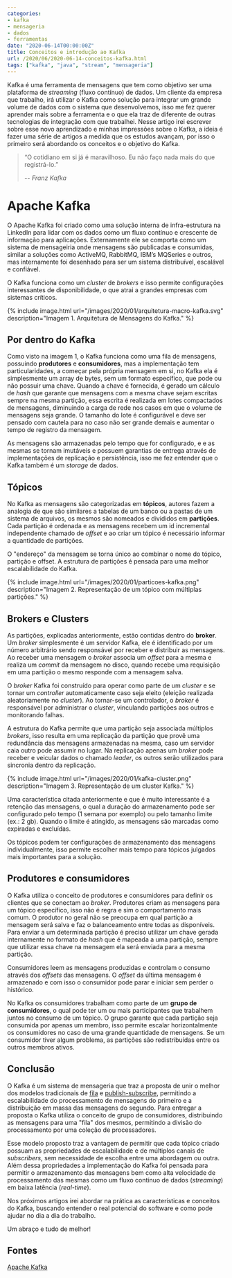 ```yaml
---
categories:
- kafka
- mensageria
- dados
- ferramentas
date: "2020-06-14T00:00:00Z"
title: Conceitos e introdução ao Kafka
url: /2020/06/2020-06-14-conceitos-kafka.html
tags: ["kafka", "java", "stream", "mensageria"]
---
```


Kafka é uma ferramenta de mensagens que tem como objetivo ser uma plataforma de *streaming* (fluxo contínuo) de dados. Um cliente da empresa que trabalho, irá utilizar o Kafka como solução para integrar um grande volume de dados com o sistema que desenvolvemos, isso me fez querer aprender mais sobre a ferramenta e o que ela traz de diferente de outras tecnologias de integração com que trabalhei. 
Nesse artigo irei escrever sobre esse novo aprendizado e minhas impressões sobre o Kafka, a ideia é fazer uma série de artigos a medida que os estudos avançam, por isso o primeiro será abordando os conceitos e o objetivo do Kafka.

> “O cotidiano em si já é maravilhoso. Eu não faço nada mais do que registrá-lo.”
> 
> -- _Franz Kafka_

# Apache Kafka

O Apache Kafka foi criado como uma solução interna de infra-estrutura na LinkedIn para lidar com os dados como um fluxo contínuo e crescente de informação para aplicações. Externamente ele se comporta como um sistema de mensageiria onde mensagens são publicadas e consumidas, similar a soluções como ActiveMQ, RabbitMQ, IBM’s MQSeries e outros, mas internamente foi desenhado para ser um sistema distribuível, escalável e confiável. 

O Kafka funciona como um *cluster* de *brokers* e isso permite configurações interessantes de disponibilidade, o que atrai a grandes empresas com sistemas críticos.

{% include image.html url="/images/2020/01/arquitetura-macro-kafka.svg" description="Imagem 1. Arquitetura de Mensagens do Kafka." %}

## Por dentro do Kafka

Como visto na imagem 1, o Kafka funciona como uma fila de mensagens, possuindo **produtores** e **consumidores**, mas a implementação tem particularidades, a começar pela própria mensagem em si, no Kafka ela é simplesmente um array de bytes, sem um formato específico, que pode ou não possuir uma chave. Quando a chave é fornecida, é gerado um cálculo de *hash* que garante que mensagens com a mesma chave sejam escritas sempre na mesma partição, essa escrita é realizada em lotes compactados de mensagens, diminuindo a carga de rede nos casos em que o volume de mensagens seja grande. O tamanho do lote é configurável e deve ser pensado com cautela para no caso não ser grande demais e aumentar o tempo de registro da mensagem.

As mensagens são armazenadas pelo tempo que for configurado, e e as mesmas se tornam imutáveis e possuem garantias de entrega através de implementações de replicação e persistência, isso me fez entender que o Kafka também é um *storage* de dados.

## Tópicos

No Kafka as mensagens são categorizadas em **tópicos**, autores fazem a analogia de que são similares a tabelas de um banco ou a pastas de um sistema de arquivos, os mesmos são nomeados e divididos em **partições**. Cada partição é ordenada e as mensagens recebem um id incremental independente chamado de *offset* e ao criar um tópico é necessário informar a quantidade de partições. 

O "endereço" da mensagem se torna único ao combinar o nome do tópico, partição e offset. A estrutura de partições é pensada para uma melhor escalabilidade do Kafka.

{% include image.html url="/images/2020/01/particoes-kafka.png" description="Imagem 2. Representação de um tópico com múltiplas partições." %}

## Brokers e Clusters

As partições, explicadas anteriormente, estão contidas dentro do **broker**. Um *broker* simplesmente é um servidor Kafka, ele é identificado por um número arbitrário sendo responsável por receber e distribuir as mensagens. Ao receber uma mensagem o *broker* associa um *offset* para a mesma e realiza um *commit* da mensagem no disco, quando recebe uma requisição em uma partição o mesmo responde com a mensagem salva.

O *broker* Kafka foi construído para operar como parte de um *cluster* e se tornar um *controller* automaticamente caso seja eleito (eleição realizada aleatoriamente no *cluster*). Ao tornar-se um controlador, o *broker* é responsável por administrar o *cluster*, vinculando partições aos outros e monitorando falhas.

A estrutura do Kafka permite que uma partição seja associada múltiplos *brokers*, isso resulta em uma replicação da partição que provê uma redundância das mensagens armazenadas na mesma, caso um servidor caia outro pode assumir no lugar. Na replicação apenas um *broker* pode receber e veicular dados o chamado *leader*, os outros serão utilizados para sincronia dentro da replicação.

{% include image.html url="/images/2020/01/kafka-cluster.png" description="Imagem 3. Representação de um cluster Kafka." %}

Uma característica citada anteriormente e que é muito interessante é a retenção das mensagens, o qual a duração do armazenamento pode ser configurado pelo tempo (1 semana por exemplo) ou pelo tamanho limite (ex.: 2 gb). Quando o limite é atingido, as mensagens são marcadas como expiradas e excluídas.

Os tópicos podem ter configurações de armazenamento das mensagens individualmente, isso permite escolher mais tempo para tópicos julgados mais importantes para a solução.

## Produtores e consumidores

O Kafka utiliza o conceito de produtores e consumidores para definir os clientes que se conectam ao *broker*. Produtores criam as mensagens para um tópico específico, isso não é regra e sim o comportamento mais comum. O produtor no geral não se preocupa em qual partição a mensagem será salva e faz o balanceamento entre todas as disponíveis. Para enviar a um determinada partição é preciso utilizar um chave gerada internamente no formato de *hash* que é mapeada a uma partição, sempre que utilizar essa chave na mensagem ela será enviada para a mesma partição.

Consumidores leem as mensagens produzidas e controlam o consumo através dos *offsets* das mensagens. O *offset* da última mensagem é armazenado e com isso o consumidor pode parar e iniciar sem perder o histórico.

No Kafka os consumidores trabalham como parte de um **grupo de consumidores**, o qual pode ter um ou mais participantes que trabalhem juntos no consumo de um tópico. O grupo garante que cada partição seja consumida por apenas um membro, isso permite escalar horizontalmente os consumidores no caso de uma grande quantidade de mensagens. Se um consumidor tiver algum problema, as partições são redistribuídas entre os outros membros ativos.

## Conclusão

O Kafka é um sistema de mensageria que traz a proposta de unir o melhor dos modelos tradicionais de [fila](http://en.wikipedia.org/wiki/Message_queue) e [publish-subscribe](http://en.wikipedia.org/wiki/Publish%E2%80%93subscribe_pattern), permitindo a escalabilidade do processamento de mensagens do primeiro e a distribuição em massa das mensagens do segundo. Para entregar a proposta o Kafka utiliza o conceito de grupo de consumidores, distribuindo as mensagens para uma "fila" dos mesmos, permitindo a divisão do processamento por uma coleção de processadores.

Esse modelo proposto traz a vantagem de permitir que cada tópico criado possuam as propriedades de escalabilidade e de múltiplos canais de *subscribers*, sem necessidade de escolha entre uma abordagem ou outra. Além dessa propriedades a implementação do Kafka foi pensada para permitir o armazenamento das mensagens bem como alta velocidade de processamento das mesmas como um fluxo contínuo de dados (*streaming*) em baixa latência (*real-time*).

Nos próximos artigos irei abordar na prática as características e conceitos do Kafka, buscando entender o real potencial do software e como pode ajudar no dia a dia do trabalho.

Um abraço e tudo de melhor!

## Fontes

[Apache Kafka](https://kafka.apache.org/intro)